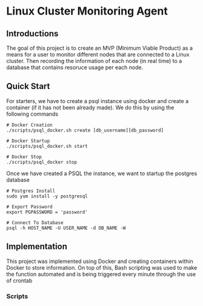 # Linux Cluster Monitoring Agent
## Introductions

The goal of this project is to create an MVP (Minimum Viable Product) as a means for a user to monitor different nodes that are connected to a Linux cluster. Then recording the information of each node (in real time) to a database that contains resoruce usage per each node.

## Quick Start
For starters, we have to create a psql instance using docker and create a container (if it has not been already made). We do this by using the following commands

```console
# Docker Creation
./scripts/psql_docker.sh create [db_username][db_password]

# Docker Startup
./scripts/psql_docker.sh start

# Docker Stop
./scripts/psql_docker stop
```

Once we have created a PSQL the instance, we want to startup the postgres database
```Console
# Postgres Install
sudo yum install -y postgresql

# Export Password
export PGPASSWORD = 'password'

# Connect To Database
psql -h HOST_NAME -U USER_NAME -d DB_NAME -W
```

## Implementation
This project was implemented using Docker and creating containers within Docker to store information. On top of this, Bash scripting was used to make the function automated and is being triggered every minute through the use of crontab

### Scripts


